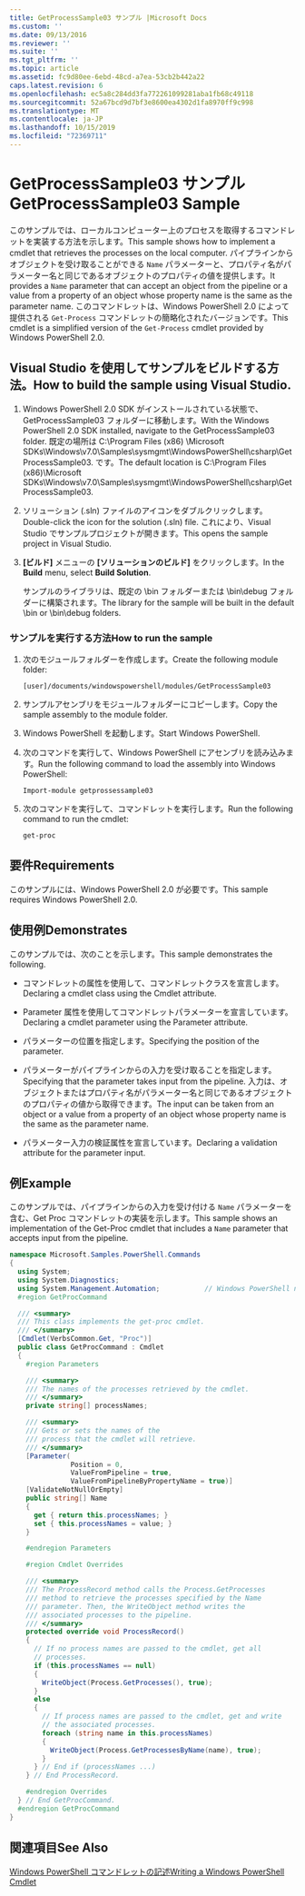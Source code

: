 ```yaml
---
title: GetProcessSample03 サンプル |Microsoft Docs
ms.custom: ''
ms.date: 09/13/2016
ms.reviewer: ''
ms.suite: ''
ms.tgt_pltfrm: ''
ms.topic: article
ms.assetid: fc9d80ee-6ebd-48cd-a7ea-53cb2b442a22
caps.latest.revision: 6
ms.openlocfilehash: ec5a8c284dd3fa772261099281aba1fb68c49118
ms.sourcegitcommit: 52a67bcd9d7bf3e8600ea4302d1fa8970ff9c998
ms.translationtype: MT
ms.contentlocale: ja-JP
ms.lasthandoff: 10/15/2019
ms.locfileid: "72369711"
---
```

# <a name="getprocesssample03-sample"></a><span data-ttu-id="05e6a-102">GetProcessSample03 サンプル</span><span class="sxs-lookup"><span data-stu-id="05e6a-102">GetProcessSample03 Sample</span></span>

<span data-ttu-id="05e6a-103">このサンプルでは、ローカルコンピューター上のプロセスを取得するコマンドレットを実装する方法を示します。</span><span class="sxs-lookup"><span data-stu-id="05e6a-103">This sample shows how to implement a cmdlet that retrieves the processes on the local computer.</span></span> <span data-ttu-id="05e6a-104">パイプラインからオブジェクトを受け取ることができる `Name` パラメーターと、プロパティ名がパラメーター名と同じであるオブジェクトのプロパティの値を提供します。</span><span class="sxs-lookup"><span data-stu-id="05e6a-104">It provides a `Name` parameter that can accept an object from the pipeline or a value from a property of an object whose property name is the same as the parameter name.</span></span> <span data-ttu-id="05e6a-105">このコマンドレットは、Windows PowerShell 2.0 によって提供される `Get-Process` コマンドレットの簡略化されたバージョンです。</span><span class="sxs-lookup"><span data-stu-id="05e6a-105">This cmdlet is a simplified version of the `Get-Process` cmdlet provided by Windows PowerShell 2.0.</span></span>

## <a name="how-to-build-the-sample-using-visual-studio"></a><span data-ttu-id="05e6a-106">Visual Studio を使用してサンプルをビルドする方法。</span><span class="sxs-lookup"><span data-stu-id="05e6a-106">How to build the sample using Visual Studio.</span></span>

1. <span data-ttu-id="05e6a-107">Windows PowerShell 2.0 SDK がインストールされている状態で、GetProcessSample03 フォルダーに移動します。</span><span class="sxs-lookup"><span data-stu-id="05e6a-107">With the Windows PowerShell 2.0 SDK installed, navigate to the GetProcessSample03 folder.</span></span> <span data-ttu-id="05e6a-108">既定の場所は C:\Program Files (x86) \Microsoft SDKs\Windows\v7.0\Samples\sysmgmt\WindowsPowerShell\csharp\GetProcessSample03. です。</span><span class="sxs-lookup"><span data-stu-id="05e6a-108">The default location is C:\Program Files (x86)\Microsoft SDKs\Windows\v7.0\Samples\sysmgmt\WindowsPowerShell\csharp\GetProcessSample03.</span></span>

2. <span data-ttu-id="05e6a-109">ソリューション (.sln) ファイルのアイコンをダブルクリックします。</span><span class="sxs-lookup"><span data-stu-id="05e6a-109">Double-click the icon for the solution (.sln) file.</span></span> <span data-ttu-id="05e6a-110">これにより、Visual Studio でサンプルプロジェクトが開きます。</span><span class="sxs-lookup"><span data-stu-id="05e6a-110">This opens the sample project in Visual Studio.</span></span>

3. <span data-ttu-id="05e6a-111">**[ビルド]** メニューの **[ソリューションのビルド]** をクリックします。</span><span class="sxs-lookup"><span data-stu-id="05e6a-111">In the **Build** menu, select **Build Solution**.</span></span>

    <span data-ttu-id="05e6a-112">サンプルのライブラリは、既定の \bin フォルダーまたは \bin\debug フォルダーに構築されます。</span><span class="sxs-lookup"><span data-stu-id="05e6a-112">The library for the sample will be built in the default \bin or \bin\debug folders.</span></span>

### <a name="how-to-run-the-sample"></a><span data-ttu-id="05e6a-113">サンプルを実行する方法</span><span class="sxs-lookup"><span data-stu-id="05e6a-113">How to run the sample</span></span>

1. <span data-ttu-id="05e6a-114">次のモジュールフォルダーを作成します。</span><span class="sxs-lookup"><span data-stu-id="05e6a-114">Create the following module folder:</span></span>

    `[user]/documents/windowspowershell/modules/GetProcessSample03`

2. <span data-ttu-id="05e6a-115">サンプルアセンブリをモジュールフォルダーにコピーします。</span><span class="sxs-lookup"><span data-stu-id="05e6a-115">Copy the sample assembly to the module folder.</span></span>

3. <span data-ttu-id="05e6a-116">Windows PowerShell を起動します。</span><span class="sxs-lookup"><span data-stu-id="05e6a-116">Start Windows PowerShell.</span></span>

4. <span data-ttu-id="05e6a-117">次のコマンドを実行して、Windows PowerShell にアセンブリを読み込みます。</span><span class="sxs-lookup"><span data-stu-id="05e6a-117">Run the following command to load the assembly into Windows PowerShell:</span></span>

    `Import-module getprossessample03`

5. <span data-ttu-id="05e6a-118">次のコマンドを実行して、コマンドレットを実行します。</span><span class="sxs-lookup"><span data-stu-id="05e6a-118">Run the following command to run the cmdlet:</span></span>

    `get-proc`

## <a name="requirements"></a><span data-ttu-id="05e6a-119">要件</span><span class="sxs-lookup"><span data-stu-id="05e6a-119">Requirements</span></span>

<span data-ttu-id="05e6a-120">このサンプルには、Windows PowerShell 2.0 が必要です。</span><span class="sxs-lookup"><span data-stu-id="05e6a-120">This sample requires Windows PowerShell 2.0.</span></span>

## <a name="demonstrates"></a><span data-ttu-id="05e6a-121">使用例</span><span class="sxs-lookup"><span data-stu-id="05e6a-121">Demonstrates</span></span>

<span data-ttu-id="05e6a-122">このサンプルでは、次のことを示します。</span><span class="sxs-lookup"><span data-stu-id="05e6a-122">This sample demonstrates the following.</span></span>

- <span data-ttu-id="05e6a-123">コマンドレットの属性を使用して、コマンドレットクラスを宣言します。</span><span class="sxs-lookup"><span data-stu-id="05e6a-123">Declaring a cmdlet class using the Cmdlet attribute.</span></span>

- <span data-ttu-id="05e6a-124">Parameter 属性を使用してコマンドレットパラメーターを宣言しています。</span><span class="sxs-lookup"><span data-stu-id="05e6a-124">Declaring a cmdlet parameter using the Parameter attribute.</span></span>

- <span data-ttu-id="05e6a-125">パラメーターの位置を指定します。</span><span class="sxs-lookup"><span data-stu-id="05e6a-125">Specifying the position of the parameter.</span></span>

- <span data-ttu-id="05e6a-126">パラメーターがパイプラインからの入力を受け取ることを指定します。</span><span class="sxs-lookup"><span data-stu-id="05e6a-126">Specifying that the parameter takes input from the pipeline.</span></span> <span data-ttu-id="05e6a-127">入力は、オブジェクトまたはプロパティ名がパラメーター名と同じであるオブジェクトのプロパティの値から取得できます。</span><span class="sxs-lookup"><span data-stu-id="05e6a-127">The input can be taken from an object or a value from a property of an object whose property name is the same as the parameter name.</span></span>

- <span data-ttu-id="05e6a-128">パラメーター入力の検証属性を宣言しています。</span><span class="sxs-lookup"><span data-stu-id="05e6a-128">Declaring a validation attribute for the parameter input.</span></span>

## <a name="example"></a><span data-ttu-id="05e6a-129">例</span><span class="sxs-lookup"><span data-stu-id="05e6a-129">Example</span></span>

<span data-ttu-id="05e6a-130">このサンプルでは、パイプラインからの入力を受け付ける `Name` パラメーターを含む、Get Proc コマンドレットの実装を示します。</span><span class="sxs-lookup"><span data-stu-id="05e6a-130">This sample shows an implementation of the Get-Proc cmdlet that includes a `Name` parameter that accepts input from the pipeline.</span></span>

```csharp
namespace Microsoft.Samples.PowerShell.Commands
{
  using System;
  using System.Diagnostics;
  using System.Management.Automation;           // Windows PowerShell namespace
  #region GetProcCommand

  /// <summary>
  /// This class implements the get-proc cmdlet.
  /// </summary>
  [Cmdlet(VerbsCommon.Get, "Proc")]
  public class GetProcCommand : Cmdlet
  {
    #region Parameters

    /// <summary>
    /// The names of the processes retrieved by the cmdlet.
    /// </summary>
    private string[] processNames;

    /// <summary>
    /// Gets or sets the names of the
    /// process that the cmdlet will retrieve.
    /// </summary>
    [Parameter(
               Position = 0,
               ValueFromPipeline = true,
               ValueFromPipelineByPropertyName = true)]
    [ValidateNotNullOrEmpty]
    public string[] Name
    {
      get { return this.processNames; }
      set { this.processNames = value; }
    }

    #endregion Parameters

    #region Cmdlet Overrides

    /// <summary>
    /// The ProcessRecord method calls the Process.GetProcesses
    /// method to retrieve the processes specified by the Name
    /// parameter. Then, the WriteObject method writes the
    /// associated processes to the pipeline.
    /// </summary>
    protected override void ProcessRecord()
    {
      // If no process names are passed to the cmdlet, get all
      // processes.
      if (this.processNames == null)
      {
        WriteObject(Process.GetProcesses(), true);
      }
      else
      {
        // If process names are passed to the cmdlet, get and write
        // the associated processes.
        foreach (string name in this.processNames)
        {
          WriteObject(Process.GetProcessesByName(name), true);
        }
      } // End if (processNames ...)
    } // End ProcessRecord.

    #endregion Overrides
  } // End GetProcCommand.
  #endregion GetProcCommand
}
```

## <a name="see-also"></a><span data-ttu-id="05e6a-131">関連項目</span><span class="sxs-lookup"><span data-stu-id="05e6a-131">See Also</span></span>

[<span data-ttu-id="05e6a-132">Windows PowerShell コマンドレットの記述</span><span class="sxs-lookup"><span data-stu-id="05e6a-132">Writing a Windows PowerShell Cmdlet</span></span>](./writing-a-windows-powershell-cmdlet.md)
